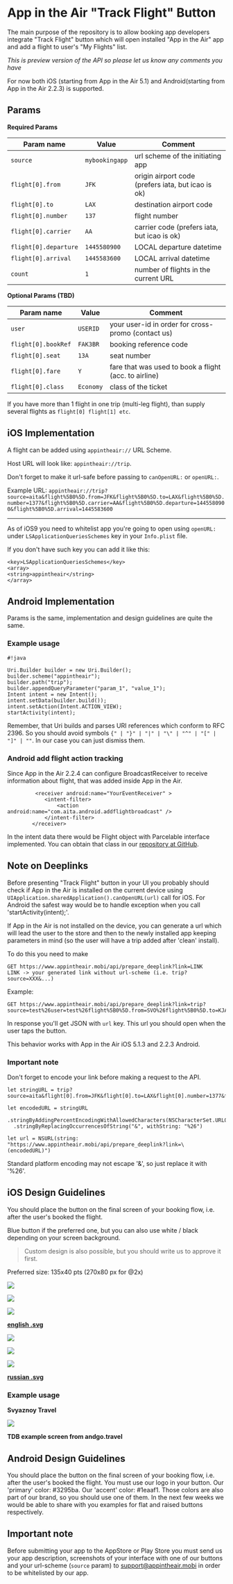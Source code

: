 # App in the Air "Track Flight" Button

The main purpose of the repository is to allow booking app developers
integrate "Track Flight" button which will open installed "App in the Air" app
and add a flight to user's "My Flights" list.

*This is preview version of the API so please let us know any comments you have*

For now both iOS (starting from App in the Air 5.1) and Android(starting from App in the Air 2.2.3) is supported.


## Params ##
**Required Params**

| Param name             | Value          | Comment                                            |
| ---------------------- | -------------- | -------------------------------------------------- |
| `source`               | `mybookingapp` | url scheme of the initiating app                   |
| `flight[0].from`       | `JFK`          | origin airport code (prefers iata, but icao is ok) |
| `flight[0].to`         | `LAX`          | destination airport code                           |
| `flight[0].number`     | `137`          | flight number                                      |
| `flight[0].carrier`    | `AA`           | carrier code (prefers iata, but icao is ok)        |
| `flight[0].departure`  | `1445580900`   | LOCAL departure datetime                           |
| `flight[0].arrival  `  | `1445583600`   | LOCAL arrival datetime                             |
| `count`                | `1`            | number of flights in the current URL               |

**Optional Params (TBD)**

| Param name             | Value          | Comment                                               |
| ---------------------- | -------------- | ----------------------------------------------------- |
| `user`                 | `USERID`       | your user-id in order for cross-promo (contact us)    |
| `flight[0].bookRef`    | `FAK3BR`       | booking reference code                                |
| `flight[0].seat`       | `13A`          | seat number                                           |
| `flight[0].fare`       | `Y`            | fare that was used to book a flight (acc. to airline) |
| `flight[0].class`      | `Economy`      | class of the ticket                                   |
If you have more than 1 flight in one trip (multi-leg flight), than supply several flights as `flight[0] flight[1] etc`.

## iOS Implementation ##
A flight can be added using `appintheair://` URL Scheme.

Host URL will look like: `appintheair://trip`.

Don't forget to make it url-safe before passing to `canOpenURL:` or `openURL:`.

Example URL:
`appintheair://trip?source=aita&flight%5B0%5D.from=JFK&flight%5B0%5D.to=LAX&flight%5B0%5D.number=1377&flight%5B0%5D.carrier=AA&flight%5B0%5D.departure=1445580900&flight%5B0%5D.arrival=1445583600`

---
As of iOS9 you need to whitelist app you're going to open using `openURL:` under `LSApplicationQueriesSchemes` key in your `Info.plist` file.

If you don't have such key you can add it like this:
```
<key>LSApplicationQueriesSchemes</key>
<array>
<string>appintheair</string>
</array>
```

## Android Implementation ##

Params is the same, implementation and design guidelines are quite the same.

### Example usage ###
```
#!java

Uri.Builder builder = new Uri.Builder();
builder.scheme("appintheair");
builder.path("trip");
builder.appendQueryParameter("param_1", "value_1");
Intent intent = new Intent();
intent.setData(builder.build());
intent.setAction(Intent.ACTION_VIEW);
startActivity(intent);
```
Remember, that Uri builds and parses URI references which conform to RFC 2396. So you should avoid symbols `{" | "}" | "|" | "\" | "^" | "[" | "]" | ""`. In our case you can just dismiss them.

### Android add flight action tracking ###
Since App in the Air 2.2.4 can configure BroadcastReceiver to receive information about flight, that was added inside App in the Air.
```!xml
         <receiver android:name="YourEventReceiver" >
            <intent-filter>
                <action android:name="com.aita.android.addflightbroadcast" />
            </intent-filter>
        </receiver>
```
In the intent data there would be Flight object with Parcelable interface implemented.
You can obtain that class in our [repository at GitHub](https://github.com/appintheair/aita-widget-sdk-android).


## Note on Deeplinks ##
Before presenting "Track Flight" button in your UI you probably should check if App in the Air is installed on the current device using `UIApplication.sharedApplication().canOpenURL(url)` call for iOS. For Android the safest way would be to handle exception when you call 'startActivity(intent);'.

If App in the Air is not installed on the device, you can generate a url which will lead the user to the store and then to the newly installed app keeping parameters in mind (so the user will have a trip added after 'clean' install).

To do this you need to make
```
GET https://www.appintheair.mobi/api/prepare_deeplink?link=LINK
LINK -> your generated link without url-scheme (i.e. trip?source=XXX&...)
```
Example:
```
GET https://www.appintheair.mobi/api/prepare_deeplink?link=trip?source=test%26user=test%26flight%5B0%5D.from=SVO%26flight%5B0%5D.to=KJA%26flight%5B0%5D.number=1480%26flight%5B0%5D.carrier=SU%26flight%5B0%5D.departure=1448311500%26flight%5B0%5D.arrival=1448343000%26flight%5B0%5D.bookRef=FAK3BR%26flight%5B0%5D.seat=13A%26flight%5B0%5D.fare=Y%26flight%5B0%5D.class=Economy%26count=1
```

In response you'll get JSON with `url` key. This url you should open when the user taps the button.

This behavior works with App in the Air iOS 5.1.3 and 2.2.3 Android.

### Important note ###
Don't forget to encode your link before making a request to the API.
```
let stringURL = trip?source=aita&flight[0].from=JFK&flight[0].to=LAX&flight[0].number=1377&flight[0].carrier=AA&flight[0].departure=1445580900&flight[0].arrival=1445583600

let encodedURL = stringURL
  .stringByAddingPercentEncodingWithAllowedCharacters(NSCharacterSet.URLQueryAllowedCharacterSet())!
  .stringByReplacingOccurrencesOfString("&", withString: "%26")

let url = NSURL(string: "https://www.appintheair.mobi/api/prepare_deeplink?link=\(encodedURL)")
```

Standard platform encoding may not escape '&', so just replace it with '%26'.

## iOS Design Guidelines ##
You should place the button on the final screen of your booking flow, i.e. after the user's booked the flight.

Blue button if the preferred one, but you can also use white / black depending on your screen background.

> Custom design is also possible, but you should write us to approve it first.

Preferred size: 135x40 pts (270x80 px for @2x)

![](http://spronin.github.io/img/aita-track-en/aita_blue_en.png)

![](http://spronin.github.io/img/aita-track-en/aita_black_en.png)

![](http://spronin.github.io/img/aita-track-en/aita_white_en.png)

**[english .svg](http://spronin.github.io/svg/SVG_Outlined.zip)**

![](http://spronin.github.io/img/aita-track-ru/aita_blue_ru.png)

![](http://spronin.github.io/img/aita-track-ru/aita_black_ru.png)

![](http://spronin.github.io/img/aita-track-ru/aita_white_ru.png)

**[russian .svg](http://spronin.github.io/svg/SVG_RU_Outlined.zip)**

### Example usage ###
**Svyaznoy Travel**

![](http://spronin.github.io/img/aita-example/stravel.png)

**TDB example screen from andgo.travel**

## Android Design Guidelines ##
You should place the button on the final screen of your booking flow, i.e. after the user's booked the flight.
You must use our logo in your button. Our 'primary' color: #3295ba. Our 'accent' color: #1eaaf1. Those colors are also part of our brand, so you should use one of them.
In the next few weeks we would be able to share with you examples for flat and raised buttons respectively.



## Important note ##
Before submitting your app to the AppStore or Play Store you must send us your app description, screenshots of your interface with one of our buttons and your url-scheme (`source` param) to [support@appintheair.mobi](mailto:support@appintheair.mobi) in order to be whitelisted by our app.
